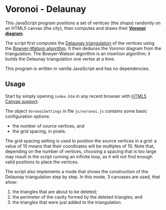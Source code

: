 Voronoi - Delaunay
==================

This JavaScript program positions a set of vertices (the *shops*) randomly on an HTML5 canvas (the *city*), then computes and draws their [**Voronoi diagram**](http://en.wikipedia.org/wiki/Voronoi_diagram).

The script first computes the [Delaunay triangulation](http://en.wikipedia.org/wiki/Delaunay_triangulation) of the vertices using the [Bowyer-Watson algorithm](http://en.wikipedia.org/wiki/Bowyer%E2%80%93Watson_algorithm). It then deduces the Voronoi diagram from the triangulation. The Bowyer-Watson algorithm is an insertion algorithm; it builds the Delaunay triangulation one vertex at a time.

This program is written in vanilla JavaScript and has no dependencies.


Usage
-----

Start by simply opening `index.htm` in any recent browser with [HTML5 Canvas support](http://caniuse.com/#feat=canvas).

The object `VoronoiSettings` in file `js/voronoi.js` contains some basic configuration options:
- the number of source vertices, and
- the grid spacing, in pixels.

The grid spacing setting is used to position the source vertices in a grid: a value of 10 means that their coordinates will be multiples of 10.
Note that, depending on the number of vertices, choosing a spacing that is too large may result in the script running an infinite loop, as it will not find enough valid positions to place the vertices.

The script also implements a mode that shows the construction of the Delaunay triangulation step by step.
In this mode, 3 canvases are used, that show:
1. the triangles that are about to be deleted;
2. the perimeter of the cavity formed by the deleted triangles; and
3. the triangles that were just added to the triangulation.

